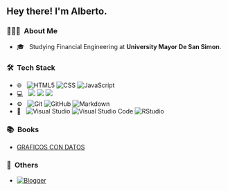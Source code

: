 <h2>Hey there! I'm Alberto.</h2>

<h3> 👨🏻‍💻 &nbsp;About Me </h3>

- 🎓 &nbsp; Studying Financial Engineering at **University Mayor De San Simon**.

<h3> 🛠 &nbsp;Tech Stack</h3>

- 🌐 &nbsp;
  ![HTML5](https://img.shields.io/badge/-HTML5-333333?style=flat&logo=HTML5)
  ![CSS](https://img.shields.io/badge/-CSS-333333?style=flat&logo=CSS3&logoColor=1572B6)
  ![JavaScript](https://img.shields.io/badge/-JavaScript-333333?style=flat&logo=javascript)
- 💻 &nbsp;
  ![](https://www.tiobe.com/wp-content/themes/tiobe/tiobe-index/images/Python.png)
  ![](https://www.tiobe.com/wp-content/themes/tiobe/tiobe-index/images/Visual_Basic.png)
  ![](https://www.tiobe.com/wp-content/themes/tiobe/tiobe-index/images/R.png)
- ⚙️ &nbsp;
  ![Git](https://img.shields.io/badge/-Git-333333?style=flat&logo=git)
  ![GitHub](https://img.shields.io/badge/-GitHub-333333?style=flat&logo=github)
  ![Markdown](https://img.shields.io/badge/-Markdown-333333?style=flat&logo=markdown)
- 🔧 &nbsp;
  ![Visual Studio](https://img.shields.io/badge/Visual_Studio-5C2D91?style=for-the-badge&logo=visual%20studio&logoColor=white)
  ![Visual Studio Code](https://img.shields.io/badge/Visual_Studio_Code-0078D4?style=for-the-badge&logo=visual%20studio%20code&logoColor=white)
  ![RStudio](https://img.shields.io/badge/RStudio-75AADB?style=for-the-badge&logo=RStudio&logoColor=white)

<h3> 📚 &nbsp;Books</h3>

- [GRAFICOS CON DATOS](https://laspumss.github.io/GRAFICOS-CON-DATOS/)

<h3> 📝 &nbsp;Others</h3>

- [![Blogger](https://img.shields.io/badge/Blogger-FF5722?style=for-the-badge&logo=blogger&logoColor=white)](https://www.blogger.com/profile/16844125043387300370)


<style>
img{
    heigth: 10px;
}
</style>
